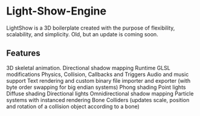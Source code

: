 # Light-Show-Engine
LightShow is a 3D boilerplate created with the purpose of flexibility, scalability, and simplicity.
Old, but an update is coming soon.

## Features
3D skeletal animation.
Directional shadow mapping
Runtime GLSL modifications
Physics, Collision, Callbacks and Triggers
Audio and music support
Text rendering and custom binary file importer and exporter (with byte order swapping for big endian systems)
Phong shading
Point lights
Diffuse shading
Directional lights
Omnidirectional shadow mapping
Particle systems with instanced rendering
Bone Colliders (updates scale, position and rotation of a collision object according to a bone)
